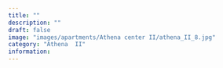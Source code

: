 ```yaml
---
title: ""
description: ""
draft: false
image: "images/apartments/Athena center II/athena_II_8.jpg"
category: "Athena  II"
information:
---
```

